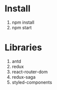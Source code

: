 # Install
1. npm install
2. npm start

# Libraries
1. antd
2. redux
3. react-router-dom
4. redux-saga
5. styled-components
